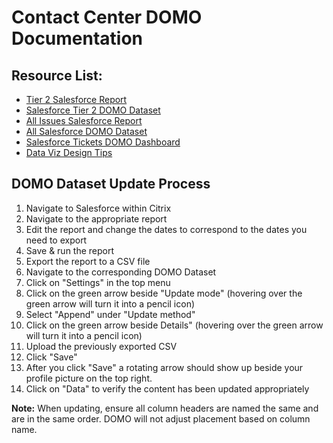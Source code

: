 # Contact Center DOMO Documentation

## Resource List:
- [Tier 2 Salesforce Report](https://va.lightning.force.com/lightning/r/Report/00Ot0000000YPOPEA4/view?queryScope=userFolders)
- [Salesforce Tier 2 DOMO Dataset](https://va-gov.domo.com/datasources/6f9c4210-e00e-4e6f-9e51-dc707ab495e4/details/overview)
- [All Issues Salesforce Report](https://va.lightning.force.com/lightning/r/Report/00Ot0000000YSs8EAG/view?queryScope=userFolders)
- [All Salesforce DOMO Dataset](https://va-gov.domo.com/datasources/24d39267-e516-4cf9-a32b-6f881f23ea02/details/overview)
- [Salesforce Tickets DOMO Dashboard](https://va-gov.domo.com/page/130739792)
- [Data Viz Design Tips](https://vfs.atlassian.net/wiki/spaces/AT/pages/1408762356/Data+Viz+Design+Tips+for+Domo)

  
## DOMO Dataset Update Process
1. Navigate to Salesforce within Citrix
2. Navigate to the appropriate report
3. Edit the report and change the dates to correspond to the dates you need to export
4. Save & run the report
5. Export the report to a CSV file
6. Navigate to the corresponding DOMO Dataset
7. Click on "Settings" in the top menu
8. Click on the green arrow beside "Update mode" (hovering over the green arrow will turn it into a pencil icon)
9. Select "Append" under "Update method"
10. Click on the green arrow beside Details" (hovering over the green arrow will turn it into a pencil icon)
11. Upload the previously exported CSV
12. Click "Save"
13. After you click "Save" a rotating arrow should show up beside your profile picture on the top right.
14. Click on "Data" to verify the content has been updated appropriately 

**Note:** When updating, ensure all column headers are named the same and are in the same order. DOMO will not adjust placement based on column name.
